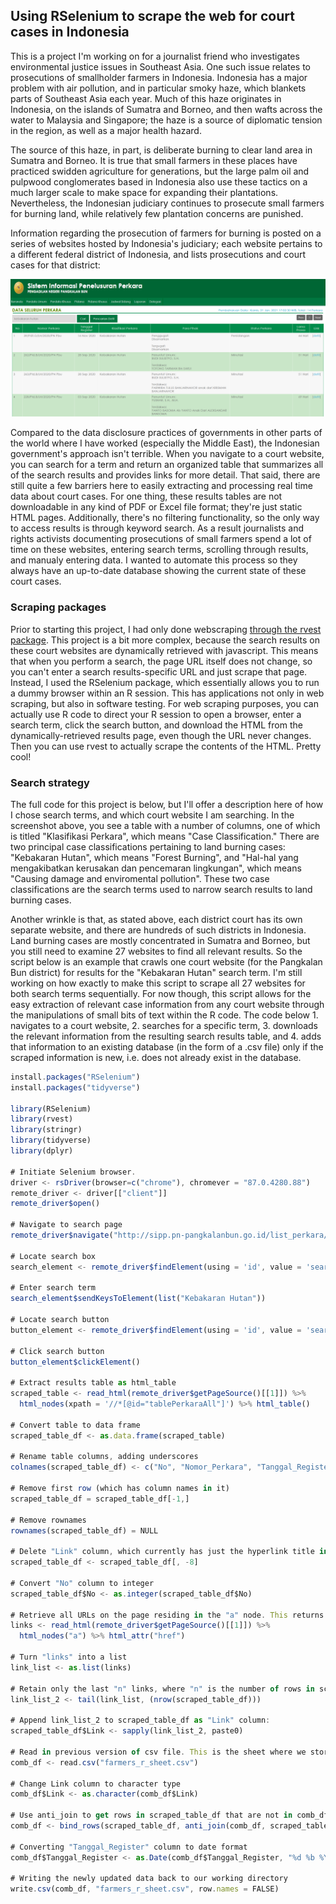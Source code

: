 ## Using RSelenium to scrape the web for court cases in Indonesia

This is a project I'm working on for a journalist friend who investigates environmental justice issues in Southeast Asia. One such issue relates to prosecutions of smallholder farmers in Indonesia. Indonesia has a major problem with air pollution, and in particular smoky haze, which blankets parts of Southeast Asia each year. Much of this haze originates in Indonesia, on the islands of Sumatra and Borneo, and then wafts across the water to Malaysia and Singapore; the haze is a source of diplomatic tension in the region, as well as a major health hazard.

The source of this haze, in part, is deliberate burning to clear land area in Sumatra and Borneo. It is true that small farmers in these places have practiced swidden agriculture for generations, but the large palm oil and pulpwood conglomerates based in Indonesia also use these tactics on a much larger scale to make space for expanding their plantations. Nevertheless, the Indonesian judiciary continues to prosecute small farmers for burning land, while relatively few plantation concerns are punished.

Information regarding the prosecution of farmers for burning is posted on a series of websites hosted by Indonesia's judiciary; each website pertains to a different federal district of Indonesia, and lists prosecutions and court cases for that district:

<img src="indon_search_screenshot.png?raw=true"/>

Compared to the data disclosure practices of governments in other parts of the world where I have worked (especially the Middle East), the Indonesian government's approach isn't terrible. When you navigate to a court website, you can search for a term and return an organized table that summarizes all of the search results and provides links for more detail. That said, there are still quite a few barriers here to easily extracting and processing real time data about court cases. For one thing, these results tables are not downloadable in any kind of PDF or Excel file format; they're just static HTML pages. Additionally, there's no filtering functionality, so the only way to access results is through keyword search. As a result journalists and rights activists documenting prosecutions of small farmers spend a lot of time on these websites, entering search terms, scrolling through results, and manualy entering data. I wanted to automate this process so they always have an up-to-date database showing the current state of these court cases.

### Scraping packages

Prior to starting this project, I had only done webscraping [through the rvest package](https://benjspitler.github.io/ksa_scraper). This project is a bit more complex, because the search results on these court websites are dynamically retrieved with javascript. This means that when you perform a search, the page URL itself does not change, so you can't enter a search results-specific URL and just scrape that page. Instead, I used the RSelenium package, which essentially allows you to run a dummy browser within an R session. This has applications not only in web scraping, but also in software testing. For web scraping purposes, you can actually use R code to direct your R session to open a browser, enter a search term, click the search button, and download the HTML from the dynamically-retrieved results page, even though the URL never changes. Then you can use rvest to actually scrape the contents of the HTML. Pretty cool!

### Search strategy

The full code for this project is below, but I'll offer a description here of how I chose search terms, and which court website I am searching. In the screenshot above, you see a table with a number of columns, one of which is titled "Klasifikasi Perkara", which means "Case Classification." There are two principal case classifications pertaining to land burning cases: "Kebakaran Hutan", which means "Forest Burning", and "Hal-hal yang mengakibatkan kerusakan dan pencemaran lingkungan", which means "Causing damage and enviromental pollution". These two case classifications are the search terms used to narrow search results to land burning cases.

Another wrinkle is that, as stated above, each district court has its own separate website, and there are hundreds of such districts in Indonesia. Land burning cases are mostly concentrated in Sumatra and Borneo, but you still need to examine 27 websites to find all relevant results. So the script below is an example that crawls one court website (for the Pangkalan Bun district) for results for the "Kebakaran Hutan" search term. I'm still working on how exactly to make this script to scrape all 27 websites for both search terms sequentially. For now though, this script allows for the easy extraction of relevant case information from any court website through the manipulations of small bits of text within the R code. The code below 1. navigates to a court website, 2. searches for a specific term, 3. downloads the relevant information from the resulting search results table, and 4. adds that information to an existing database (in the form of a .csv file) only if the scraped information is new, i.e. does not already exist in the database.


```javascript
install.packages("RSelenium")
install.packages("tidyverse")

library(RSelenium)
library(rvest)
library(stringr)
library(tidyverse)
library(dplyr)

# Initiate Selenium browser.
driver <- rsDriver(browser=c("chrome"), chromever = "87.0.4280.88")
remote_driver <- driver[["client"]]
remote_driver$open()

# Navigate to search page
remote_driver$navigate("http://sipp.pn-pangkalanbun.go.id/list_perkara/search")

# Locate search box
search_element <- remote_driver$findElement(using = 'id', value = 'search-box')

# Enter search term
search_element$sendKeysToElement(list("Kebakaran Hutan"))

# Locate search button
button_element <- remote_driver$findElement(using = 'id', value = 'search-btn1')

# Click search button
button_element$clickElement()

# Extract results table as html_table
scraped_table <- read_html(remote_driver$getPageSource()[[1]]) %>%
  html_nodes(xpath = '//*[@id="tablePerkaraAll"]') %>% html_table()

# Convert table to data frame
scraped_table_df <- as.data.frame(scraped_table)

# Rename table columns, adding underscores
colnames(scraped_table_df) <- c("No", "Nomor_Perkara", "Tanggal_Register", "Klasifikasi_Perkara", "Para_Pihak", "Status_Perkara", "Lama_Proses", "Link")

# Remove first row (which has column names in it)
scraped_table_df = scraped_table_df[-1,]

# Remove rownames
rownames(scraped_table_df) = NULL

# Delete "Link" column, which currently has just the hyperlink title in it ("detil")
scraped_table_df <- scraped_table_df[, -8]

# Convert "No" column to integer
scraped_table_df$No <- as.integer(scraped_table_df$No)

# Retrieve all URLs on the page residing in the "a" node. This returns all of the URLs on the whole page, which is too many. The last "n" of these links are the ones we want, where "n" is the number of rows in scraped_table_df
links <- read_html(remote_driver$getPageSource()[[1]]) %>%
  html_nodes("a") %>% html_attr("href")

# Turn "links" into a list
link_list <- as.list(links)

# Retain only the last "n" links, where "n" is the number of rows in scraped_table_df
link_list_2 <- tail(link_list, (nrow(scraped_table_df)))

# Append link_list_2 to scraped_table_df as "Link" column:
scraped_table_df$Link <- sapply(link_list_2, paste0)

# Read in previous version of csv file. This is the sheet where we store information previously extracted via this script, so that we can examine this data and only add **new** information to it
comb_df <- read.csv("farmers_r_sheet.csv")

# Change Link column to character type
comb_df$Link <- as.character(comb_df$Link)

# Use anti_join to get rows in scraped_table_df that are not in comb_df and bind them with comb_df. This is how we ensure we are only adding new information to our data base, and not duplicating information we previously added. The unique id we use for matching purposes is the "Nomor_Perkara" (or "case number") column.
comb_df <- bind_rows(scraped_table_df, anti_join(comb_df, scraped_table_df, by = 'Nomor_Perkara'))

# Converting "Tanggal_Register" column to date format
comb_df$Tanggal_Register <- as.Date(comb_df$Tanggal_Register, "%d %b %Y")

# Writing the newly updated data back to our working directory
write.csv(comb_df, "farmers_r_sheet.csv", row.names = FALSE)
```
